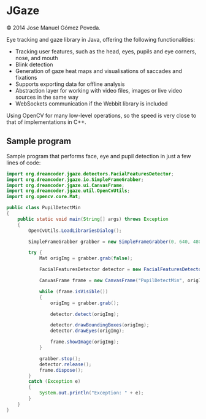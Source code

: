JGaze
=====

© 2014 Jose Manuel Gómez Poveda.

Eye tracking and gaze library in Java, offering the following functionalities:
* Tracking user features, such as the head, eyes, pupils and eye corners, nose, and mouth
* Blink detection
* Generation of gaze heat maps and visualisations of saccades and fixations
* Supports exporting data for offline analysis
* Abstraction layer for working with video files, images or live video sources in the same way
* WebSockets communication if the Webbit library is included

Using OpenCV for many low-level operations, so the speed is very close to that of implementations in C++.

Sample program
--------------
Sample program that performs face, eye and pupil detection in just a few lines of code:

```java
import org.dreamcoder.jgaze.detectors.FacialFeaturesDetector;
import org.dreamcoder.jgaze.io.SimpleFrameGrabber;
import org.dreamcoder.jgaze.ui.CanvasFrame;
import org.dreamcoder.jgaze.util.OpenCvUtils;
import org.opencv.core.Mat;

public class PupilDetectMin
{
    public static void main(String[] args) throws Exception
    {
        OpenCvUtils.LoadLibrariesDialog();

        SimpleFrameGrabber grabber = new SimpleFrameGrabber(0, 640, 480, 30);

        try {
            Mat origImg = grabber.grab(false);

            FacialFeaturesDetector detector = new FacialFeaturesDetector(origImg.width(), origImg.height()).addPupilDetector();

            CanvasFrame frame = new CanvasFrame("PupilDetectMin", origImg.width(), origImg.height());

            while (frame.isVisible())
            {
                origImg = grabber.grab();

                detector.detect(origImg);

                detector.drawBoundingBoxes(origImg);
                detector.drawEyes(origImg);

                frame.showImage(origImg);
            }

            grabber.stop();
            detector.release();
            frame.dispose();
        }
        catch (Exception e)
        {
            System.out.println("Exception: " + e);
        }
    }
}
```
